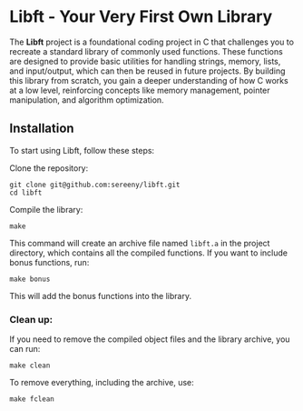 <body>
    <h1>Libft - Your Very First Own Library</h1>
    <p>
        The <strong>Libft</strong> project is a foundational coding project in C that challenges you to recreate a standard library of commonly used functions. 
        These functions are designed to provide basic utilities for handling strings, memory, lists, and input/output, which can then be reused in future projects. 
        By building this library from scratch, you gain a deeper understanding of how C works at a low level, reinforcing concepts like memory management, pointer manipulation, and algorithm optimization.
    </p>

  <h2>Installation</h2>
    <p>To start using Libft, follow these steps:</p>
            Clone the repository:
            <pre><code>git clone git@github.com:sereeny/libft.git
cd libft</code></pre>
            Compile the library:
            <pre><code>make</code></pre>
                This command will create an archive file named <code>libft.a</code> in the project directory, which contains all the compiled functions. 
                If you want to include bonus functions, run:
            <pre><code>make bonus</code></pre>
            This will add the bonus functions into the library.</p>

  <h3>Clean up:</h3>
    <p>
        If you need to remove the compiled object files and the library archive, you can run:
        <pre><code>make clean</code></pre>
        To remove everything, including the archive, use:
        <pre><code>make fclean</code></pre>
    </p>
</body>
